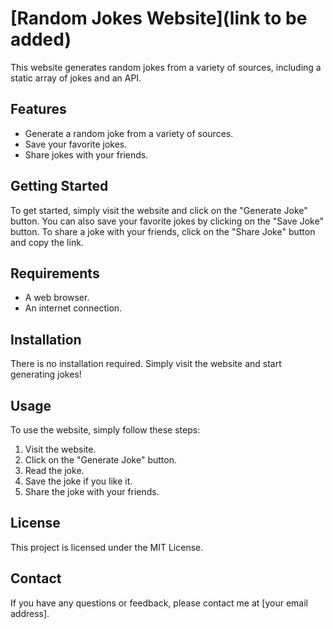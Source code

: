 # [Random Jokes Website](link to be added)

This website generates random jokes from a variety of sources, including a static array of jokes and an API.

## Features

* Generate a random joke from a variety of sources.
* Save your favorite jokes.
* Share jokes with your friends.

## Getting Started

To get started, simply visit the website and click on the "Generate Joke" button. You can also save your favorite jokes by clicking on the "Save Joke" button. To share a joke with your friends, click on the "Share Joke" button and copy the link.

## Requirements

* A web browser.
* An internet connection.

## Installation

There is no installation required. Simply visit the website and start generating jokes!

## Usage

To use the website, simply follow these steps:

1. Visit the website.
2. Click on the "Generate Joke" button.
3. Read the joke.
4. Save the joke if you like it.
5. Share the joke with your friends.

## License

This project is licensed under the MIT License.

## Contact

If you have any questions or feedback, please contact me at [your email address].
